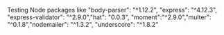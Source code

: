 Testing Node packages like "body-parser": "^1.12.2", "express": "^4.12.3", "express-validator": "^2.9.0","hat": "0.0.3", "moment":"^2.9.0","multer": "^0.1.8","nodemailer": "^1.3.2", "underscore": "^1.8.2"

